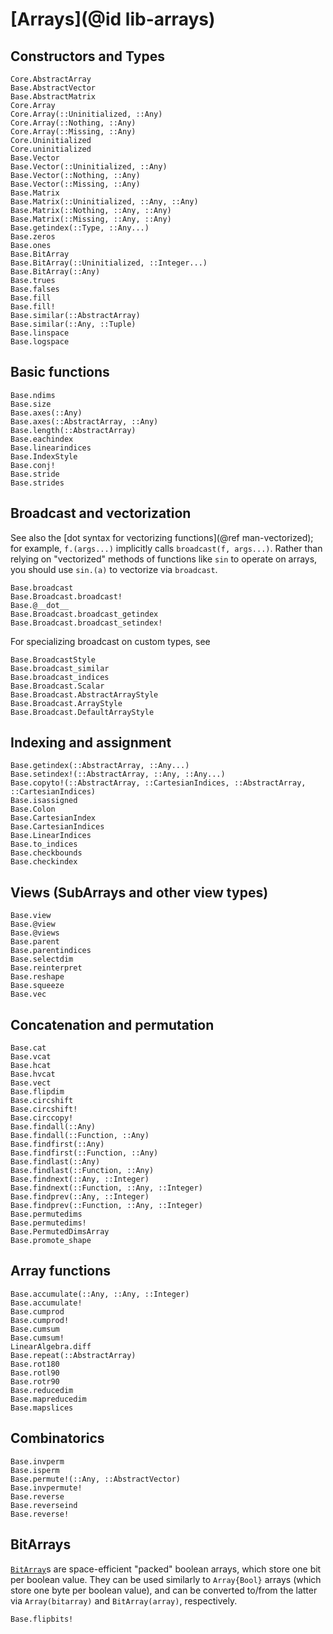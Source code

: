 # [Arrays](@id lib-arrays)

## Constructors and Types

```@docs
Core.AbstractArray
Base.AbstractVector
Base.AbstractMatrix
Core.Array
Core.Array(::Uninitialized, ::Any)
Core.Array(::Nothing, ::Any)
Core.Array(::Missing, ::Any)
Core.Uninitialized
Core.uninitialized
Base.Vector
Base.Vector(::Uninitialized, ::Any)
Base.Vector(::Nothing, ::Any)
Base.Vector(::Missing, ::Any)
Base.Matrix
Base.Matrix(::Uninitialized, ::Any, ::Any)
Base.Matrix(::Nothing, ::Any, ::Any)
Base.Matrix(::Missing, ::Any, ::Any)
Base.getindex(::Type, ::Any...)
Base.zeros
Base.ones
Base.BitArray
Base.BitArray(::Uninitialized, ::Integer...)
Base.BitArray(::Any)
Base.trues
Base.falses
Base.fill
Base.fill!
Base.similar(::AbstractArray)
Base.similar(::Any, ::Tuple)
Base.linspace
Base.logspace
```

## Basic functions

```@docs
Base.ndims
Base.size
Base.axes(::Any)
Base.axes(::AbstractArray, ::Any)
Base.length(::AbstractArray)
Base.eachindex
Base.linearindices
Base.IndexStyle
Base.conj!
Base.stride
Base.strides
```

## Broadcast and vectorization

See also the [dot syntax for vectorizing functions](@ref man-vectorized);
for example, `f.(args...)` implicitly calls `broadcast(f, args...)`.
Rather than relying on "vectorized" methods of functions like `sin`
to operate on arrays, you should use `sin.(a)` to vectorize via `broadcast`.

```@docs
Base.broadcast
Base.Broadcast.broadcast!
Base.@__dot__
Base.Broadcast.broadcast_getindex
Base.Broadcast.broadcast_setindex!
```

For specializing broadcast on custom types, see
```@docs
Base.BroadcastStyle
Base.broadcast_similar
Base.broadcast_indices
Base.Broadcast.Scalar
Base.Broadcast.AbstractArrayStyle
Base.Broadcast.ArrayStyle
Base.Broadcast.DefaultArrayStyle
```

## Indexing and assignment

```@docs
Base.getindex(::AbstractArray, ::Any...)
Base.setindex!(::AbstractArray, ::Any, ::Any...)
Base.copyto!(::AbstractArray, ::CartesianIndices, ::AbstractArray, ::CartesianIndices)
Base.isassigned
Base.Colon
Base.CartesianIndex
Base.CartesianIndices
Base.LinearIndices
Base.to_indices
Base.checkbounds
Base.checkindex
```

## Views (SubArrays and other view types)

```@docs
Base.view
Base.@view
Base.@views
Base.parent
Base.parentindices
Base.selectdim
Base.reinterpret
Base.reshape
Base.squeeze
Base.vec
```

## Concatenation and permutation

```@docs
Base.cat
Base.vcat
Base.hcat
Base.hvcat
Base.vect
Base.flipdim
Base.circshift
Base.circshift!
Base.circcopy!
Base.findall(::Any)
Base.findall(::Function, ::Any)
Base.findfirst(::Any)
Base.findfirst(::Function, ::Any)
Base.findlast(::Any)
Base.findlast(::Function, ::Any)
Base.findnext(::Any, ::Integer)
Base.findnext(::Function, ::Any, ::Integer)
Base.findprev(::Any, ::Integer)
Base.findprev(::Function, ::Any, ::Integer)
Base.permutedims
Base.permutedims!
Base.PermutedDimsArray
Base.promote_shape
```

## Array functions

```@docs
Base.accumulate(::Any, ::Any, ::Integer)
Base.accumulate!
Base.cumprod
Base.cumprod!
Base.cumsum
Base.cumsum!
LinearAlgebra.diff
Base.repeat(::AbstractArray)
Base.rot180
Base.rotl90
Base.rotr90
Base.reducedim
Base.mapreducedim
Base.mapslices
```

## Combinatorics

```@docs
Base.invperm
Base.isperm
Base.permute!(::Any, ::AbstractVector)
Base.invpermute!
Base.reverse
Base.reverseind
Base.reverse!
```

## BitArrays

[`BitArray`](@ref)s are space-efficient "packed" boolean arrays, which store one bit per boolean value.
They can be used similarly to `Array{Bool}` arrays (which store one byte per boolean value),
and can be converted to/from the latter via `Array(bitarray)` and `BitArray(array)`, respectively.

```@docs
Base.flipbits!
```
